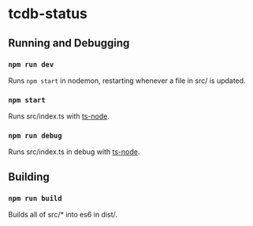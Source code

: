 # tcdb-status

## Running and Debugging

### ```npm run dev```

Runs ```npm start``` in nodemon, restarting whenever a file in src/ is updated.

### ```npm start```

Runs src/index.ts with [ts-node](https://www.npmjs.com/package/ts-node).

### ```npm run debug```

Runs src/index.ts in debug with [ts-node](https://www.npmjs.com/package/ts-node).

## Building

### ```npm run build```

Builds all of src/* into es6 in dist/.